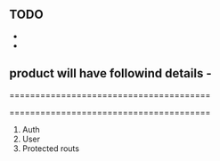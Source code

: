 


TODO
- 
- 
- 


product will have followind details - 
  - 


=======================================


=======================================
1. Auth
2. User 
3. Protected routs
